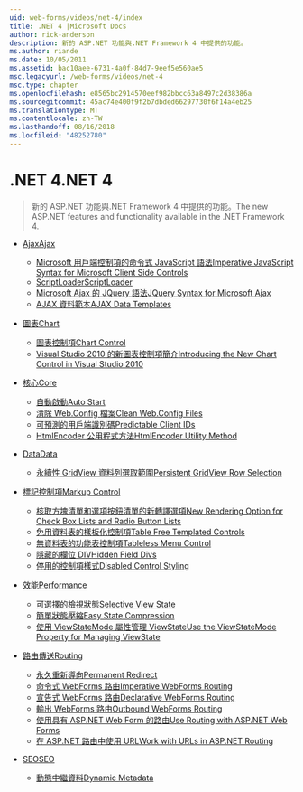 ```yaml
---
uid: web-forms/videos/net-4/index
title: .NET 4 |Microsoft Docs
author: rick-anderson
description: 新的 ASP.NET 功能與.NET Framework 4 中提供的功能。
ms.author: riande
ms.date: 10/05/2011
ms.assetid: bac10aee-6731-4a0f-84d7-9eef5e560ae5
msc.legacyurl: /web-forms/videos/net-4
msc.type: chapter
ms.openlocfilehash: e8565bc2914570eef982bbcc63a8497c2d38386a
ms.sourcegitcommit: 45ac74e400f9f2b7dbded66297730f6f14a4eb25
ms.translationtype: MT
ms.contentlocale: zh-TW
ms.lasthandoff: 08/16/2018
ms.locfileid: "48252780"
---
```

<a name="net-4"></a><span data-ttu-id="ef512-103">.NET 4</span><span class="sxs-lookup"><span data-stu-id="ef512-103">.NET 4</span></span>
====================
> <span data-ttu-id="ef512-104">新的 ASP.NET 功能與.NET Framework 4 中提供的功能。</span><span class="sxs-lookup"><span data-stu-id="ef512-104">The new ASP.NET features and functionality available in the .NET Framework 4.</span></span>


- [<span data-ttu-id="ef512-105">Ajax</span><span class="sxs-lookup"><span data-stu-id="ef512-105">Ajax</span></span>](ajax/index.md)

    - [<span data-ttu-id="ef512-106">Microsoft 用戶端控制項的命令式 JavaScript 語法</span><span class="sxs-lookup"><span data-stu-id="ef512-106">Imperative JavaScript Syntax for Microsoft Client Side Controls</span></span>](ajax/aspnet-4-quick-hit-imperative-javascript-syntax-for-microsoft-client-side-controls.md)
    - [<span data-ttu-id="ef512-107">ScriptLoader</span><span class="sxs-lookup"><span data-stu-id="ef512-107">ScriptLoader</span></span>](ajax/aspnet-4-quick-hit-the-scriptloader.md)
    - [<span data-ttu-id="ef512-108">Microsoft Ajax 的 JQuery 語法</span><span class="sxs-lookup"><span data-stu-id="ef512-108">JQuery Syntax for Microsoft Ajax</span></span>](ajax/aspnet-4-quick-hit-jquery-syntax-for-microsoft-ajax.md)
    - [<span data-ttu-id="ef512-109">AJAX 資料範本</span><span class="sxs-lookup"><span data-stu-id="ef512-109">AJAX Data Templates</span></span>](ajax/aspnet-4-quick-hit-ajax-data-templates.md)
- [<span data-ttu-id="ef512-110">圖表</span><span class="sxs-lookup"><span data-stu-id="ef512-110">Chart</span></span>](chart/index.md)

    - [<span data-ttu-id="ef512-111">圖表控制項</span><span class="sxs-lookup"><span data-stu-id="ef512-111">Chart Control</span></span>](chart/aspnet-4-quick-hit-chart-control.md)
    - [<span data-ttu-id="ef512-112">Visual Studio 2010 的新圖表控制項簡介</span><span class="sxs-lookup"><span data-stu-id="ef512-112">Introducing the New Chart Control in Visual Studio 2010</span></span>](chart/aspnet-4-how-do-i-introducing-the-new-chart-control-in-visual-studio-2010.md)
- [<span data-ttu-id="ef512-113">核心</span><span class="sxs-lookup"><span data-stu-id="ef512-113">Core</span></span>](core/index.md)

    - [<span data-ttu-id="ef512-114">自動啟動</span><span class="sxs-lookup"><span data-stu-id="ef512-114">Auto Start</span></span>](core/aspnet-4-quick-hit-auto-start.md)
    - [<span data-ttu-id="ef512-115">清除 Web.Config 檔案</span><span class="sxs-lookup"><span data-stu-id="ef512-115">Clean Web.Config Files</span></span>](core/aspnet-4-quick-hit-clean-webconfig-files.md)
    - [<span data-ttu-id="ef512-116">可預測的用戶端識別碼</span><span class="sxs-lookup"><span data-stu-id="ef512-116">Predictable Client IDs</span></span>](core/aspnet-4-quick-hit-predictable-client-ids.md)
    - [<span data-ttu-id="ef512-117">HtmlEncoder 公用程式方法</span><span class="sxs-lookup"><span data-stu-id="ef512-117">HtmlEncoder Utility Method</span></span>](core/aspnet-4-quick-hit-the-htmlencoder-utility-method.md)
- [<span data-ttu-id="ef512-118">Data</span><span class="sxs-lookup"><span data-stu-id="ef512-118">Data</span></span>](data/index.md)

    - [<span data-ttu-id="ef512-119">永續性 GridView 資料列選取範圍</span><span class="sxs-lookup"><span data-stu-id="ef512-119">Persistent GridView Row Selection</span></span>](data/aspnet-4-quick-hit-persistent-gridview-row-selection.md)
- [<span data-ttu-id="ef512-120">標記控制項</span><span class="sxs-lookup"><span data-stu-id="ef512-120">Markup Control</span></span>](markup-control/index.md)

    - [<span data-ttu-id="ef512-121">核取方塊清單和選項按鈕清單的新轉譯選項</span><span class="sxs-lookup"><span data-stu-id="ef512-121">New Rendering Option for Check Box Lists and Radio Button Lists</span></span>](markup-control/aspnet-4-quick-hit-new-rendering-option-for-check-box-lists-and-radio-button-lists.md)
    - [<span data-ttu-id="ef512-122">免用資料表的樣板化控制項</span><span class="sxs-lookup"><span data-stu-id="ef512-122">Table Free Templated Controls</span></span>](markup-control/aspnet-4-quick-hit-table-free-templated-controls.md)
    - [<span data-ttu-id="ef512-123">無資料表的功能表控制項</span><span class="sxs-lookup"><span data-stu-id="ef512-123">Tableless Menu Control</span></span>](markup-control/aspnet-4-quick-hit-tableless-menu-control.md)
    - [<span data-ttu-id="ef512-124">隱藏的欄位 DIV</span><span class="sxs-lookup"><span data-stu-id="ef512-124">Hidden Field Divs</span></span>](markup-control/aspnet-4-quick-hit-hidden-field-divs.md)
    - [<span data-ttu-id="ef512-125">停用的控制項樣式</span><span class="sxs-lookup"><span data-stu-id="ef512-125">Disabled Control Styling</span></span>](markup-control/aspnet-4-quick-hit-disabled-control-styling.md)
- [<span data-ttu-id="ef512-126">效能</span><span class="sxs-lookup"><span data-stu-id="ef512-126">Performance</span></span>](performance/index.md)

    - [<span data-ttu-id="ef512-127">可選擇的檢視狀態</span><span class="sxs-lookup"><span data-stu-id="ef512-127">Selective View State</span></span>](performance/aspnet-4-quick-hit-selective-view-state.md)
    - [<span data-ttu-id="ef512-128">簡單狀態壓縮</span><span class="sxs-lookup"><span data-stu-id="ef512-128">Easy State Compression</span></span>](performance/aspnet-4-quick-hit-easy-state-compression.md)
    - [<span data-ttu-id="ef512-129">使用 ViewStateMode 屬性管理 ViewState</span><span class="sxs-lookup"><span data-stu-id="ef512-129">Use the ViewStateMode Property for Managing ViewState</span></span>](performance/how-do-i-use-the-viewstatemode-property-for-managing-viewstate.md)
- [<span data-ttu-id="ef512-130">路由傳送</span><span class="sxs-lookup"><span data-stu-id="ef512-130">Routing</span></span>](routing/index.md)

    - [<span data-ttu-id="ef512-131">永久重新導向</span><span class="sxs-lookup"><span data-stu-id="ef512-131">Permanent Redirect</span></span>](routing/aspnet-4-quick-hit-permanent-redirect.md)
    - [<span data-ttu-id="ef512-132">命令式 WebForms 路由</span><span class="sxs-lookup"><span data-stu-id="ef512-132">Imperative WebForms Routing</span></span>](routing/aspnet-4-quick-hit-imperative-webforms-routing.md)
    - [<span data-ttu-id="ef512-133">宣告式 WebForms 路由</span><span class="sxs-lookup"><span data-stu-id="ef512-133">Declarative WebForms Routing</span></span>](routing/aspnet-4-quick-hit-declarative-webforms-routing.md)
    - [<span data-ttu-id="ef512-134">輸出 WebForms 路由</span><span class="sxs-lookup"><span data-stu-id="ef512-134">Outbound WebForms Routing</span></span>](routing/aspnet-4-quick-hit-outbound-webforms-routing.md)
    - [<span data-ttu-id="ef512-135">使用具有 ASP.NET Web Form 的路由</span><span class="sxs-lookup"><span data-stu-id="ef512-135">Use Routing with ASP.NET Web Forms</span></span>](routing/how-do-i-use-routing-with-aspnet-web-forms.md)
    - [<span data-ttu-id="ef512-136">在 ASP.NET 路由中使用 URL</span><span class="sxs-lookup"><span data-stu-id="ef512-136">Work with URLs in ASP.NET Routing</span></span>](routing/how-do-i-work-with-urls-in-aspnet-routing.md)
- [<span data-ttu-id="ef512-137">SEO</span><span class="sxs-lookup"><span data-stu-id="ef512-137">SEO</span></span>](seo/index.md)

    - [<span data-ttu-id="ef512-138">動態中繼資料</span><span class="sxs-lookup"><span data-stu-id="ef512-138">Dynamic Metadata</span></span>](seo/aspnet-4-quick-hit-dynamic-metadata.md)
